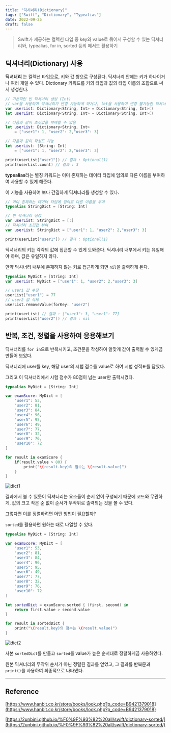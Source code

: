 ```yaml
---
title: "딕셔너리(Dictionary)"
tags: ["Swift", "Dictionary", "Typealias"]
date: 2022-09-25
draft: false
---
```


> Swift가 제공하는 컬렉션 타입 중 key와 value로 묶어서 구성할 수 있는 딕셔너리와, typealias, for in, sorted 등의 메서드 활용하기

## 딕셔너리(Dictionary) 사용

**딕셔너리** 는 컬렉션 타입으로, 키와 값 쌍으로 구성된다. 딕셔너리 안에는 키가 하나이거나 여러 개일 수 있다.
Dictionary 키워드를 키의 타입과 값의 타입 이름의 조합으로 써서 생성한다.

```swift
// 기본적인 빈 딕셔너리 생성 (Int)
// var을 사용하여 딕셔너리가 변경 가능하게 하거나, let을 사용하여 변경 불가능한 딕셔너리로 생성
var userList: Dictionary<String, Int> = Dictionary<String, Int>()
let userList: Dictionary<String, Int> = Dictionary<String, Int>()

// 다음과 같이 초깃값을 부여할 수 있음
let userList: Dictionary<String, Int>
    = ["user1": 1, "user2": 2,"user3": 3]

// 다음과 같이 작성도 가능
let userList: [String: Int]
    = ["user1": 1, "user2": 2,"user3": 3]

print(userList["user1"]) // 결과 : Optional(1)
print(userList.count) // 결과 : 3
```

**typealias**라는 별칭 키워드는 이미 존재하는 데이터 타입에 임의로 다른 이름을 부여하여 사용할 수 있게 해준다.

이 기능을 사용하여 보다 간결하게 딕셔너리를 생성할 수 있다.

```swift
// 이미 존재하는 데이터 타입에 임의로 다른 이름을 부여
typealias StringDict = [String: Int]

// 빈 딕셔너리 생성
var userList: StringDict = [:]
// 딕셔너리 초깃값 부여
var userList: StringDict = ["user1": 1, "user2": 2,"user3": 3]

print(userList["user1"]) // 결과 : Optional(1)
```

딕셔너리의 키는 각각의 값에 접근할 수 있게 도와준다. 딕셔너리 내부에서 키는 유일해야 하며, 값은 유일하지 않다.

만약 딕셔너리 내부에 존재하지 않는 키로 접근하게 되면 `nil`을 출력하게 된다.

```swift
typealias MyDict = [String: Int]
var userList: MyDict = ["user1": 1, "user2": 2,"user3": 3]

// user1 값 수정
userList["user1"] = 77
// user2 값 삭제
userList.removeValue(forKey: "user2")

print(userList) // 결과 : ["user3": 3, "user1": 77]
print(userList["user2"]) // 결과 : nil
```

## 반복, 조건, 정렬을 사용하여 응용해보기

딕셔너리를 `for in`으로 반복시키고, 조건문을 작성하여 알맞게 값이 출력될 수 있게끔 만들어 보았다.

딕셔너리에 user를 key, 해당 user의 시험 점수를 value로 하여 시험 성적표를 담았다.

그리고 이 딕셔너리에서 시험 점수가 80점이 넘는 user만 출력시켰다.

```swift
typealias MyDict = [String: Int]

var examScore: MyDict = [
    "user1": 53,
    "user2": 81,
    "user3": 84,
    "user4": 96,
    "user5": 95,
    "user6": 49,
    "user7": 77,
    "user8": 32,
    "user9": 76,
    "user10": 72
]

for result in examScore {
    if(result.value > 80) {
        print("\(result.key)의 점수는 \(result.value)")
    }
}
```

![dict1](https://drive.google.com/uc?export=view&id=1wr08xTQJEbGW5iv-YCc9J-i4kZTSoOth)

결과에서 볼 수 있듯이 딕셔너리는 요소들이 순서 없이 구성되기 때문에 코드와 무관하게, 값의 크고 작은 순 없이 순서가 무작위로 출력되는 것을 볼 수 있다.

그렇다면 이를 정렬하려면 어떤 방법이 필요할까?

`sorted`를 활용하면 원하는 대로 나열할 수 있다.

```swift
typealias MyDict = [String: Int]

var examScore: MyDict = [
    "user1": 53,
    "user2": 81,
    "user3": 84,
    "user4": 96,
    "user5": 95,
    "user6": 49,
    "user7": 77,
    "user8": 32,
    "user9": 76,
    "user10": 72
]

let sortedDict = examScore.sorted { (first, second) in
    return first.value > second.value
}

for result in sortedDict {
    print("\(result.key)의 점수는 \(result.value)")
}
```

![dict2](https://drive.google.com/uc?export=view&id=1ZJYbN1ZC4KN2kl05naNdbbrhmnsFj8qB)

사본 `sortedDict`를 만들고 `sorted`를 value가 높은 순서대로 정렬하게끔 사용하였다.

원본 딕셔너리의 무작위 순서가 아닌 정렬된 결과를 얻었고, 그 결과를 반복문과 `print()`를 사용하여 최종적으로 나타냈다.

---

## Reference

[https://www.hanbit.co.kr/store/books/look.php?p_code=B9421379018](https://www.hanbit.co.kr/store/books/look.php?p_code=B9421379018)

[https://2unbini.github.io/%F0%9F%93%82%20all/swift/dictionary-sorted/](https://2unbini.github.io/%F0%9F%93%82%20all/swift/dictionary-sorted/)
